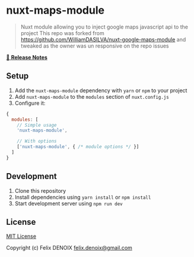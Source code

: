 # nuxt-maps-module

> Nuxt module allowing you to inject google maps javascript api to the project
> This repo was forked from https://github.com/WilliamDASILVA/nuxt-google-maps-module and tweaked as the owner was un responsive on the repo issues

[📖 **Release Notes**](./CHANGELOG.md)

## Setup

1. Add the `nuxt-maps-module` dependency with `yarn` or `npm` to your project
2. Add `nuxt-maps-module` to the `modules` section of `nuxt.config.js`
3. Configure it:

```js
{
  modules: [
    // Simple usage
    'nuxt-maps-module',

    // With options
    ['nuxt-maps-module', { /* module options */ }]
  ]
}
```

## Development

1. Clone this repository
2. Install dependencies using `yarn install` or `npm install`
3. Start development server using `npm run dev`

## License

[MIT License](./LICENSE)

Copyright (c) Felix DENOIX <felix.denoix@gmail.com>
